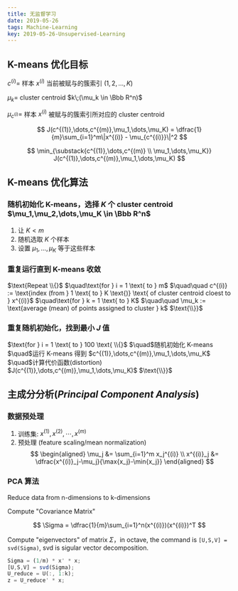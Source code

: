 ```yaml
---
title: 无监督学习
date: 2019-05-26
tags: Machine-Learning
key: 2019-05-26-Unsupervised-Learning
---
```


## K-means 优化目标

$c^{(i)} =$ 样本 $x^{(i)}$ 当前被赋与的簇索引 $(1,2,\dots,K)$

$\mu_k=$ cluster centroid $k\;(\mu_k \in \Bbb R^n)$

$\mu_{c^{(i)}}=$ 样本 $x^{(i)}$ 被赋与的簇索引所对应的 cluster centroid

$$
J(c^{(1)},\dots,c^{(m)},\mu_1,\dots,\mu_K) = \dfrac{1}{m}\sum_{i=1}^m\|x^{(i)} - \mu_{c^{(i)}}\|^2
$$

$$
\min_{\substack{c^{(1)},\dots,c^{(m)} \\
\mu_1,\dots,\mu_K}} J(c^{(1)},\dots,c^{(m)},\mu_1,\dots,\mu_K)
$$

## K-means 优化算法

### 随机初始化 K-means，选择 $K$ 个 cluster centroid $\mu_1,\mu_2,\dots,\mu_K \in \Bbb R^n$

1. 让 $K \lt m$
2. 随机选取 $K$ 个样本
3. 设置 $\mu_1,\dots,\mu_K$ 等于这些样本

### 重复运行直到 K-means 收敛

$\text{Repeat \\{}$  
$\quad\text{for } i = 1 \text{ to } m$  
$\quad\quad c^{(i)} := \text{index (from } 1 \text{ to } K \text{)} \text{ of cluster centroid cloest to } x^{(i)}$  
$\quad\text{for } k = 1 \text{ to } K$  
$\quad\quad \mu_k := \text{average (mean) of points assigned to cluster } k$  
$\text{\\}}$

### 重复随机初始化，找到最小 $J$ 值

$\text{for } i = 1 \text{ to } 100 \text{ \\{}$  
$\quad$随机初始化 K-means  
$\quad$运行 K-means 得到 $c^{(1)},\dots,c^{(m)},\mu_1,\dots,\mu_K$  
$\quad$计算代价函数(distortion) $J(c^{(1)},\dots,c^{(m)},\mu_1,\dots,\mu_K)$  
$\text{\\}}$

## 主成分分析(_Principal Component Analysis_)

### 数据预处理

1. 训练集: $x^{(1)},x^{(2)},\cdots,x^{(m)}$
2. 预处理 (feature scaling/mean normalization)
   $$
   \begin{aligned}
       \mu_j &= \sum_{i=1}^m x_j^{(i)} \\
       x^{(i)}_j &= \dfrac{x^{(i)}_j-\mu_j}{\max{x_j}-\min{x_j}}
   \end{aligned}
   $$

### PCA 算法

Reduce data from n-dimensions to k-dimensions

Compute "Covariance Matrix"

$$
\Sigma = \dfrac{1}{m}\sum_{i=1}^n(x^{(i)})(x^{(i)})^T
$$

Compute "eigenvectors" of matrix $\Sigma$，in octave, the command is `[U,S,V] = svd(Sigma)`, svd is sigular vector decomposition.

```octave
Sigma = (1/m) * x' * x;
[U,S,V] = svd(Sigma);
U_reduce = U(:, 1:k);
z = U_reduce' * x;
```